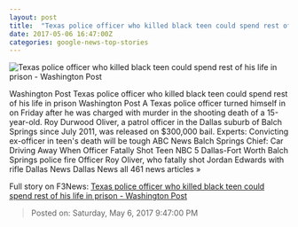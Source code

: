```yaml
---
layout: post
title:  "Texas police officer who killed black teen could spend rest of his life in prison - Washington Post"
date: 2017-05-06 16:47:00Z
categories: google-news-top-stories
---
```


![Texas police officer who killed black teen could spend rest of his life in prison - Washington Post](https://images.washingtonpost.com/?url=http://img.washingtonpost.com/news/post-nation/wp-content/uploads/sites/23/2017/05/RoyOliverFeatured.jpg&w=1484&op=resize&opt=1&filter=antialias)

Washington Post Texas police officer who killed black teen could spend rest of his life in prison Washington Post A Texas police officer turned himself in on Friday after he was charged with murder in the shooting death of a 15-year-old. Roy Durwood Oliver, a patrol officer in the Dallas suburb of Balch Springs since July 2011, was released on $300,000 bail. Experts: Convicting ex-officer in teen's death will be tough ABC News Balch Springs Chief: Car Driving Away When Officer Fatally Shot Teen NBC 5 Dallas-Fort Worth Balch Springs police fire Officer Roy Oliver, who fatally shot Jordan Edwards with rifle Dallas News Dallas News all 461 news articles »


Full story on F3News: [Texas police officer who killed black teen could spend rest of his life in prison - Washington Post](http://www.f3nws.com/n/MUCfXB)

> Posted on: Saturday, May 6, 2017 9:47:00 PM
